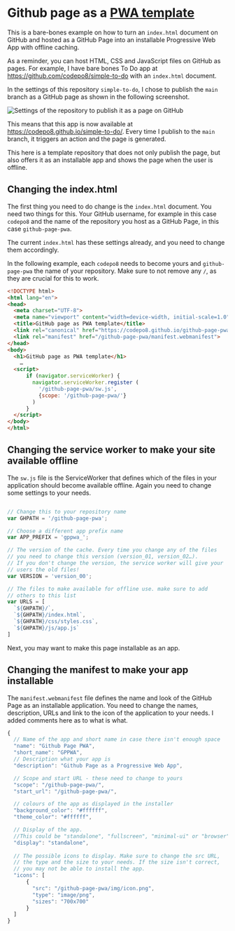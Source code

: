# Github page as a [PWA template](https://leo-t-88.github.io/github-page-pwa)

This is a bare-bones example on how to turn an `index.html` document on GitHub and hosted as a GitHub Page into an installable Progressive Web App with offline caching.

As a reminder, you can host HTML, CSS and JavaScript files on GitHub as pages. For example, I have bare bones To Do app at https://github.com/codepo8/simple-to-do with an `index.html` document.

In the settings of this repository `simple-to-do`, I chose to publish the `main` branch as a GitHub page as shown in the following screenshot.

![Settings of the repository to publish it as a page on GitHub](publish-as-page.png)

This means that this app is now available at https://codepo8.github.io/simple-to-do/. Every time I publish to the `main` branch, it triggers an action and the page is generated.

This here is a template repository that does not only publish the page, but also offers it as an installable app and shows the page when the user is offline.

## Changing the index.html

The first thing you need to do change is the `index.html` document. You need two things for this. Your GitHub username, for example in this case `codepo8` and the name of the repository you host as a GitHub Page, in this case `github-page-pwa`.

The current `index.html` has these settings already, and you need to change them accordingly.

In the following example, each `codepo8` needs to become yours and `github-page-pwa` the name of your repository. Make sure to not remove any `/`, as they are crucial for this to work.

``` html
<!DOCTYPE html>
<html lang="en">
<head>
  <meta charset="UTF-8">
  <meta name="viewport" content="width=device-width, initial-scale=1.0">
  <title>GitHub page as PWA template</title>
  <link rel="canonical" href="https://codepo8.github.io/github-page-pwa/" />
  <link rel="manifest" href="/github-page-pwa/manifest.webmanifest">
</head>
<body>
  <h1>GitHub page as PWA template</h1>
    …
  <script>
      if (navigator.serviceWorker) {
        navigator.serviceWorker.register (
          '/github-page-pwa/sw.js',
          {scope: '/github-page-pwa/'}
        )
      }
  </script>
</body>
</html>
```

## Changing the service worker to make your site available offline

The `sw.js` file is the ServiceWorker that defines which of the files in your application should become available offline. Again you need to change some settings to your needs.

``` javascript

// Change this to your repository name
var GHPATH = '/github-page-pwa';

// Choose a different app prefix name
var APP_PREFIX = 'gppwa_';

// The version of the cache. Every time you change any of the files
// you need to change this version (version_01, version_02…). 
// If you don't change the version, the service worker will give your
// users the old files!
var VERSION = 'version_00';

// The files to make available for offline use. make sure to add 
// others to this list
var URLS = [    
  `${GHPATH}/`,
  `${GHPATH}/index.html`,
  `${GHPATH}/css/styles.css`,
  `${GHPATH}/js/app.js`
]
```

Next, you may want to make this page installable as an app.

## Changing the manifest to make your app installable

The `manifest.webmanifest` file defines the name and look of the GitHub Page as an installable application. You need to change the names, description, URLs and link to the icon of the application to your needs. I added comments here as to what is what.

``` javascript
{
  // Name of the app and short name in case there isn't enough space
  "name": "Github Page PWA",
  "short_name": "GPPWA",
  // Description what your app is
  "description": "Github Page as a Progressive Web App",

  // Scope and start URL - these need to change to yours
  "scope": "/github-page-pwa/",
  "start_url": "/github-page-pwa/",

  // colours of the app as displayed in the installer
  "background_color": "#ffffff",
  "theme_color": "#ffffff",

  // Display of the app. 
  //This could be "standalone", "fullscreen", "minimal-ui" or "browser"
  "display": "standalone", 
  
  // The possible icons to display. Make sure to change the src URL,
  // the type and the size to your needs. If the size isn't correct, 
  // you may not be able to install the app. 
  "icons": [
      {
        "src": "/github-page-pwa/img/icon.png",
        "type": "image/png",
        "sizes": "700x700"
      }
  ]
}
```
